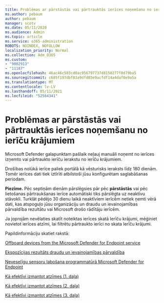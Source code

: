 ```yaml
---
title: Problēmas ar pārstāstās vai pārtrauktās ierīces noņemšanu no ierīču krājumiem
ms.author: pebaum
author: pebaum
manager: scotv
ms.date: 05/11/2020
ms.audience: Admin
ms.topic: article
ms.service: o365-administration
ROBOTS: NOINDEX, NOFOLLOW
localization_priority: Normal
ms.collection: Adm_O365
ms.custom:
- "9002913"
- "11187"
ms.openlocfilehash: 46ac46c583cd0ac956797737d8150277f0d79ba5
ms.sourcegitcommit: c685f197dbf83a9dfd85e9acfdf14a4daf0e9a5a
ms.translationtype: MT
ms.contentlocale: lv-LV
ms.lasthandoff: 05/11/2021
ms.locfileid: "52564341"
---
```

# <a name="issues-with-removing-an-offboarded-or-decommissioned-device-from-the-device-inventory"></a>Problēmas ar pārstāstās vai pārtrauktās ierīces noņemšanu no ierīču krājumiem

Microsoft Defender galapunktam pašlaik neļauj manuāli noņemt no ierīces izņemto vai pārtraukto ierīču ierakstu no ierīču krājumiem.

Drošības nolūkā ierīce paliek portālā kā vēsturisks ieraksts līdz 180 dienām. Tomēr ierīces dati tiek iztīrīti atbilstoši jūsu konfigurētam saglabāšanas periodam.

**Piezīme.** Pēc septiņām dienām pārslēgsies pār pēc **pārstāstās** vai pēc lietošanas pārtraukšanas ierīce automātiski tiks pārslēgta uz neaktīvu stāvokli. Turklāt pēdējo 30 dienu laikā neaktīviem ierīcēm netiek ņemti vērā dati, kas atspoguļo jūsu organizāciju un draudu un ievainojamības pārvaldība rezultātu vai Microsoft drošo rādītāju ierīcēm.
 
Ja joprojām nevēlaties skatīt noteiktas ierīces skatā Ierīču krājumi, mēģiniet novietot ierīces atzīmi, lai filtrētu pārtraukto ierīci no skata Ierīču krājumi.

Papildinformāciju skatiet rakstā:

[Offboard devices from the Microsoft Defender for Endpoint service](/microsoft-365/security/defender-endpoint/offboard-machines.md)

[Ekspozīcijas rezultāts draudu un ievainojamības pārvaldība](/microsoft-365/security/defender-endpoint/tvm-exposure-score.md)

[Neveselīgu sensoru labošana programmatūrā Microsoft Defender for Endpoint](/microsoft-365/security/defender-endpoint/fix-unhealthy-sensors#inactive-devices.md)

[Kā efektīvi izmantot atzīmes (1. daļa)](https://techcommunity.microsoft.com/t5/microsoft-defender-for-endpoint/how-to-use-tagging-effectively-part-1/ba-p/1964058)

[Kā efektīvi izmantot atzīmes (2. daļa)](https://techcommunity.microsoft.com/t5/microsoft-defender-for-endpoint/how-to-use-tagging-effectively-part-2/ba-p/1962008)

[Kā efektīvi izmantot atzīmes (3. daļa)](https://techcommunity.microsoft.com/t5/microsoft-defender-for-endpoint/how-to-use-tagging-effectively-part-3/ba-p/1964073)




